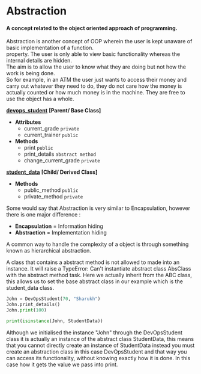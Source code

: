 # Abstraction

#### A concept related to the object oriented approach of programming.

Abstraction is another concept of OOP wherein the user is kept unaware of basic implementation of a function. <br>
property. The user is only able to view basic functionality whereas the internal details are hidden. <br>
The aim is to allow the user to know what they are doing but not how the work is being done. <br>
So for example, in an ATM the user just wants to access their money and carry out whatever they need to do, they do not care how the money is actually
counted or how much money is in the machine. They are free to use the object has a whole.

[**devops_student**](devops_student.py) **[Parent/ Base Class]** 
* **Attributes**
    * current_grade `private`
    * current_trainer `public`
* **Methods**
    * print `public`
    * print_details `abstract method`
    * change_current_grade `private` 

[**student_data**](student_data.py) **[Child/ Derived Class]**
* **Methods**
    * public_method `public`
    * private_method `private`

Some would say that Abstraction is very similar to Encapsulation, however there is one major difference :
* **Encapsulation** = Information hiding
* **Abstraction** = Implementation hiding

A common way to handle the complexity of a object is through something known as hierarchical abstraction.

A class that contains a abstract method is not allowed to made into an instance. It will raise
a TypeError: Can't instantiate abstract class AbsClass with the abstract method task. Here we actually inherit from
the ABC class, this allows us to set the base abstract class in our example which is the student_data class.

```python
John = DevOpsStudent(70, "Sharukh")
John.print_details()
John.print(100)

print(isinstance(John, StudentData))
```

Although we initialised the instance "John" through the DevOpsStudent class it is actually an instance of
the abstract class StudentData, this means that you cannot directly create an instance of StudentData instead you
must create an abstraction class in this case DevOpsStudent and that way you can access its functionality, without
knowing exactly how it is done. In this case how it gets the value we pass into print.